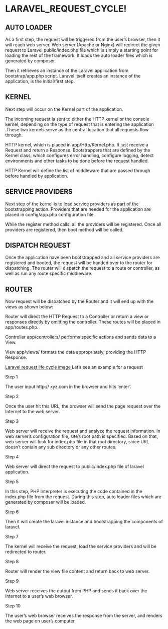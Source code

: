 # LARAVEL_REQUEST_CYCLE!
AUTO LOADER
-------------------

As a first step, the request will be triggered from the user’s browser, then it will reach web server. Web server (Apache or Nginx) will redirect the given request to Laravel public/index.php file which is simply a starting point for loading the rest of the framework. It loads the auto loader files which is generated by composer.

Then it retrieves an instance of the Laravel application from bootstrap/app.php script. Laravel itself creates an instance of the application, is the initial/first step.

KERNEL
----------
Next step will occur on the Kernel part of the application.

The incoming request is sent to either the HTTP kernel or the console kernel, depending on the type of request that is entering the application .These two kernels serve as the central location that all requests flow through.

HTTP kernel, which is placed in app/Http/Kernel.php. It just receive a Request and return a Response. Bootstrappers that are defined by the Kernel class, which configures error handling, configure logging, detect environments and other tasks to be done before the request handled.

HTTP Kernel will define the list of middleware that are passed through before handled by application.

SERVICE PROVIDERS
------------------------

Next step of the kernel is to load service providers as part of the bootstrapping action. Providers that are needed for the application are placed in config/app.php configuration file.

While the register method calls, all the providers will be registered. Once all providers are registered, then boot method will be called.

DISPATCH REQUEST
-------------------------

Once the application have been bootstrapped and all service providers are registered and booted, the request will be handed over to the router for dispatching. The router will dispatch the request to a route or controller, as well as run any route specific middleware.

ROUTER
--------------

Now request will be dispatched by the Router and it will end up with the views as shown below:

Router will direct the HTTP Request to a Controller or return a view or responses directly by omitting the controller. These routes will be placed in app/routes.php.

Controller app/controllers/ performs specific actions and sends data to a View.

View app/views/ formats the data appropriately, providing the HTTP Response.


[Laravel request life cycle image ](https://user-images.githubusercontent.com/78947251/164401853-7f767019-82ee-4189-a1c6-2633cb758476.png)
Let’s see an example for a request

Step 1

The user input http:// xyz.com in the browser and hits ‘enter’.

Step 2

Once the user hit this URL, the browser will send the page request over the Internet to the web server.

Step 3

Web server will receive the request and analyze the request information. In web server’s configuration file, site’s root path is specified. Based on that, web server will look for index.php file in that root directory, since URL doesn’t contain any sub directory or any other routes.

Step 4

Web server will direct the request to public/index.php file of laravel application.

Step 5

In this step, PHP Interpreter is executing the code contained in the index.php file from the request. During this step, auto loader files which are generated by composer will be loaded.

Step 6

Then it will create the laravel instance and bootstrapping the components of laravel.

Step 7

The kernel will receive the request, load the service providers and will be redirected to router.

Step 8

Router will render the view file content and return back to web server.

Step 9

Web server receives the output from PHP and sends it back over the Internet to a user’s web browser.

Step 10

The user’s web browser receives the response from the server, and renders the web page on user’s computer.


